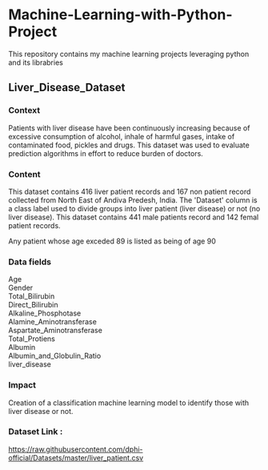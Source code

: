 # Machine-Learning-with-Python-Project
This repository contains my machine learning projects leveraging python and its librabries

## Liver_Disease_Dataset
### Context

Patients with liver disease have been continuously increasing because of excessive consumption of alcohol, inhale of harmful gases, intake of contaminated food, pickles and drugs. This dataset was used to evaluate prediction algorithms in effort to reduce burden of doctors.

### Content
This dataset contains 416 liver patient records and 167 non patient record collected from North East of Andiva Predesh, India. The 'Dataset' column is a class label used to divide groups into liver patient (liver disease) or not (no liver disease). This dataset contains 441 male patients record and 142 femal patient records. 

Any patient whose age exceded 89 is listed as being of age 90

### Data fields
Age                           
Gender                        
Total_Bilirubin               
Direct_Bilirubin              
Alkaline_Phosphotase          
Alamine_Aminotransferase      
Aspartate_Aminotransferase    
Total_Protiens                
Albumin                       
Albumin_and_Globulin_Ratio    
liver_disease

### Impact

Creation of a classification machine learning model to identify those with liver disease or not.

### Dataset Link : 
https://raw.githubusercontent.com/dphi-official/Datasets/master/liver_patient.csv
